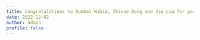 ```yaml
---
title: Congratulations to Sumbal Wahid, Zhixue Dong and Jie Liu for passing the thesis defense!
date: 2022-12-02
author: admin
profile: false
---
```



<more>
 



